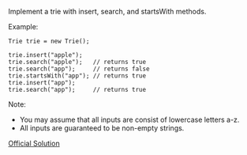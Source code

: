 Implement a trie with insert, search, and startsWith methods.

Example:
```
Trie trie = new Trie();

trie.insert("apple");
trie.search("apple");   // returns true
trie.search("app");     // returns false
trie.startsWith("app"); // returns true
trie.insert("app");   
trie.search("app");     // returns true
```
Note:

* You may assume that all inputs are consist of lowercase letters a-z.
* All inputs are guaranteed to be non-empty strings.

[Official Solution](https://leetcode.com/problems/implement-trie-prefix-tree/solution/)
